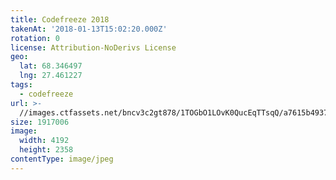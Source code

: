 ```yaml
---
title: Codefreeze 2018
takenAt: '2018-01-13T15:02:20.000Z'
rotation: 0
license: Attribution-NoDerivs License
geo:
  lat: 68.346497
  lng: 27.461227
tags:
  - codefreeze
url: >-
  //images.ctfassets.net/bncv3c2gt878/1TOGbO1LOvK0QucEqTTsqQ/a7615b49374328c6e8f223fa27696698/codefreeze-2018_38902761815_o
size: 1917006
image:
  width: 4192
  height: 2358
contentType: image/jpeg
---
```



